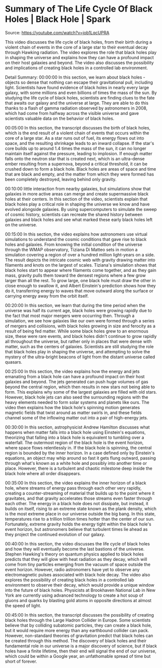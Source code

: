 # Summary of The Life Cycle Of Black Holes | Black Hole | Spark

Source: https://youtube.com/watch?v=job1LqcUPRA

This video discusses the life cycle of black holes, from their birth during a violent chain of events in the core of a large star to their eventual decay through Hawking radiation. The video explores the role that black holes play in shaping the universe and explains how they can have a profound impact on their host galaxies and beyond. The video also discusses the possibility and implications of creating black holes in a controlled lab environment.

Detail Summary: 
00:00:00
In this section, we learn about black holes - objects so dense that nothing can escape their gravitational pull, including light. Scientists have found evidence of black holes in nearly every large galaxy, with some millions and even billions of times the mass of the sun. By studying the life cycle of black holes, scientists are finding clues to the fate that awaits our galaxy and the universe at large. They are able to do this thanks to a flash of gamma radiation observed by astronomers in 2008, which had come from halfway across the visible universe and gave scientists valuable data on the behavior of black holes.

00:05:00
In this section, the transcript discusses the birth of black holes, which is the end result of a violent chain of events that occurs within the core of a large star. As a star runs out of fuel, its energy flows out into space, and the resulting shrinkage leads to an inward collapse. If the star's core builds up to around 1.4 times the mass of the sun, it can no longer maintain itself against the pressure, leading to implosion. If enough matter falls onto the neutron star that is created next, which is an ultra-dense ember resulting from a supernova, beyond a critical threshold, it can be crushed down to form a black hole. Black holes are areas of space and time that are black and empty, and the matter from which they were formed has been completely destroyed, leaving behind only gravity.

00:10:00
little interaction from nearby galaxies, but simulations show that galaxies in more active areas can merge and create supermassive black holes at their centers. In this section of the video, scientists explain that black holes play a critical role in shaping the universe we know and have evolved alongside galaxies. By using supercomputers to simulate the sweep of cosmic history, scientists can recreate the shared history between galaxies and black holes and see what marked these early black holes left on the universe.

00:15:00
In this section, the video explains how astronomers use virtual simulations to understand the cosmic conditions that gave rise to black holes and galaxies. From knowing the initial condition of the universe through the WMAP observatory, Tiziana Di Matteo sets in motion a simulation covering a region of over a hundred million light-years on a side. The result depicts the intricate cosmic web with gravity drawing matter into filaments and knots on the largest of scales. Tiziana's simulation shows that black holes start to appear where filaments come together, and as they gain mass, gravity pulls them toward the densest regions where a few grow larger than all the rest. To grow large, one black hole must draw the other in close enough to swallow it, and Albert Einstein's prediction shows how they do it, transferring energy to waves that move outward along the surface or carrying energy away from the orbit itself.

00:20:00
In this section, we learn that during the time period when the universe was half its current age, black holes were growing rapidly due to the fact that most major mergers were occurring then. Through a simulation, we see how galaxies like our own were formed through a series of mergers and collisions, with black holes growing in size and ferocity as a result of being fed matter. While some black holes grew to an enormous size, these were rare events, and black holes didn't continue to grow rapidly all throughout the universe, but rather only in places that were dense with matter, such as the centers of galaxies. Scientists are still studying the role that black holes play in shaping the universe, and attempting to solve the mystery of the ultra-bright beacons of light from the distant universe called quasars.

00:25:00
In this section, the video explains how the energy and jets emanating from a black hole can have a profound impact on their host galaxies and beyond. The jets generated can push huge volumes of gas beyond the central region, which then results in new stars not being able to form. This explains why some of the largest galaxies are filled with old stars. However, black hole jets can also seed the surrounding regions with the heavy elements needed to form solar systems and planets like ours. The video then explains how the black hole's spinning motion generates magnetic fields that twist around as matter swirls in, and these fields channel some of the inflowing matter out into a pair of high-energy jets.

00:30:00
In this section, astrophysicist Andrew Hamilton discusses what happens when matter falls into a black hole using Einstein's equations, theorizing that falling into a black hole is equivalent to tumbling over a waterfall. The outermost region of the black hole is the event horizon, where space flows relentlessly in. If the black hole is spinning, the central region is bounded by the inner horizon. In a case defined only by Einstein's equations, an object may whip around so fast it gets flung outward, passing through what's known as a white hole and possibly into another time or place. However, there is a turbulent and chaotic milestone deep inside the black hole where all order disappears.

00:35:00
In this section, the video explains the inner horizon of a black hole, where streams of energy pass through each other very rapidly, creating a counter-streaming of material that builds up to the point where it gravitates, and that gravity accelerates those streams even faster through each other. The energy in a black hole does not dissipate, but instead, it builds on itself, rising to an extreme state known as the plank density, which is the most extreme place in our universe outside the big bang. In this state, temperatures rise to a trillion trillion times hotter than the center of our sun. Fortunately, extreme gravity holds the energy tight within the black hole's event horizon, but astronomers believe that turbulent times lie ahead as they project the continued evolution of our galaxy.

00:40:00
In this section, the video discusses the life cycle of black holes and how they will eventually become the last bastions of the universe. Stephen Hawking's theory on quantum physics applied to black holes predicts that they will glow with heat radiation as they decay, which will come from tiny particles emerging from the vacuum of space outside the event horizon. However, radio astronomers have yet to observe any electromagnetic pulses associated with black hole decay. The video also explores the possibility of creating black holes in a controlled lab environment to observe their decay, which would provide a unique window into the future of black holes. Physicists at Brookhaven National Lab in New York are currently using advanced technology to create a hot soup of gluons and quarks by blasting gold atoms in opposite directions at almost the speed of light.

00:45:00
In this section, the transcript discusses the possibility of creating black holes through the Large Hadron Collider in Europe. Some scientists believe that by colliding subatomic particles, they can create a black hole, but it would require more energy than any earthbound collider can pack. However, non-standard theories of gravitation predict that black holes can be created through this method. The discovery of black holes and their fundamental role in our universe is a major discovery of science, but if black holes have a finite lifetime, then their end will signal the end of our universe, which could be within a Google year, an unfathomable spread of time but short of forever.

